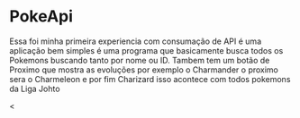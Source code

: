 # PokeApi

Essa foi minha primeira experiencia com consumação de API 
é uma aplicação bem simples é uma programa que basicamente busca todos os Pokemons buscando tanto por nome ou ID.
Tambem tem um botão de Proximo que mostra as evoluções por exemplo o Charmander o proximo sera o Charmeleon e por fim Charizard
isso acontece com todos pokemons da Liga Johto

<img sr><
